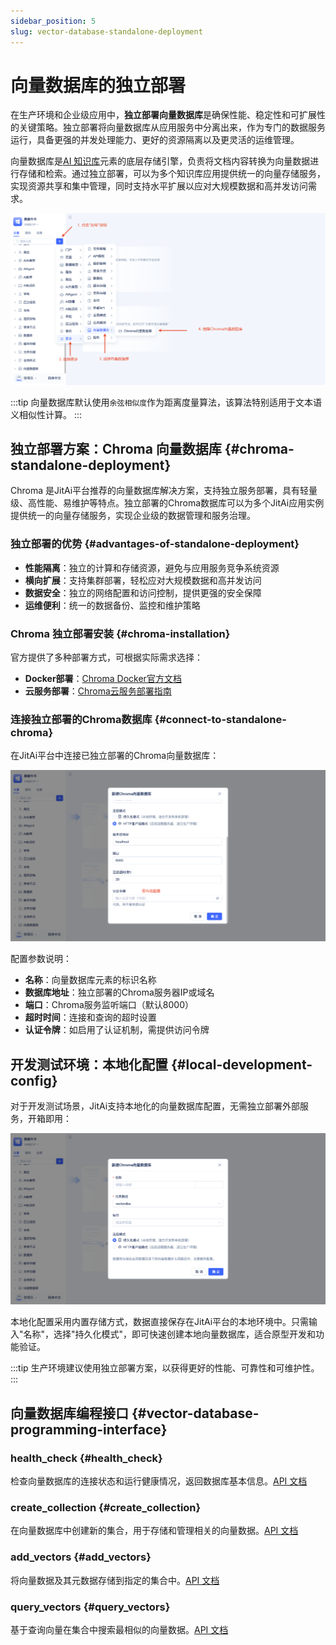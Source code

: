 ```yaml
---
sidebar_position: 5
slug: vector-database-standalone-deployment
---
```


# 向量数据库的独立部署

在生产环境和企业级应用中，**独立部署向量数据库**是确保性能、稳定性和可扩展性的关键策略。独立部署将向量数据库从应用服务中分离出来，作为专门的数据服务运行，具备更强的并发处理能力、更好的资源隔离以及更灵活的运维管理。

向量数据库是[AI 知识库](./create-knowledge-elements)元素的底层存储引擎，负责将文档内容转换为向量数据进行存储和检索。通过独立部署，可以为多个知识库应用提供统一的向量存储服务，实现资源共享和集中管理，同时支持水平扩展以应对大规模数据和高并发访问需求。

![向量数据库创建](./img/vector-database-creation.png)

:::tip
向量数据库默认使用`余弦相似度`作为距离度量算法，该算法特别适用于文本语义相似性计算。
:::

## 独立部署方案：Chroma 向量数据库 {#chroma-standalone-deployment}

Chroma 是JitAi平台推荐的向量数据库解决方案，支持独立服务部署，具有轻量级、高性能、易维护等特点。独立部署的Chroma数据库可以为多个JitAi应用实例提供统一的向量存储服务，实现企业级的数据管理和服务治理。

### 独立部署的优势 {#advantages-of-standalone-deployment}

- **性能隔离**：独立的计算和存储资源，避免与应用服务竞争系统资源
- **横向扩展**：支持集群部署，轻松应对大规模数据和高并发访问
- **数据安全**：独立的网络配置和访问控制，提供更强的安全保障
- **运维便利**：统一的数据备份、监控和维护策略

### Chroma 独立部署安装 {#chroma-installation}

官方提供了多种部署方式，可根据实际需求选择：

- **Docker部署**：[Chroma Docker官方文档](https://docs.trychroma.com/deployment/docker)
- **云服务部署**：[Chroma云服务部署指南](https://docs.trychroma.com/deployment/aws)

### 连接独立部署的Chroma数据库 {#connect-to-standalone-chroma}

在JitAi平台中连接已独立部署的Chroma向量数据库：

![远程](./img/remote.png)

配置参数说明：
- **名称**：向量数据库元素的标识名称
- **数据库地址**：独立部署的Chroma服务器IP或域名
- **端口**：Chroma服务监听端口（默认8000）
- **超时时间**：连接和查询的超时设置
- **认证令牌**：如启用了认证机制，需提供访问令牌

## 开发测试环境：本地化配置 {#local-development-config}

对于开发测试场景，JitAi支持本地化的向量数据库配置，无需独立部署外部服务，开箱即用：

![本地化](./img/localization.png)

本地化配置采用内置存储方式，数据直接保存在JitAi平台的本地环境中。只需输入"名称"，选择"持久化模式"，即可快速创建本地向量数据库，适合原型开发和功能验证。

:::tip
生产环境建议使用独立部署方案，以获得更好的性能、可靠性和可维护性。
:::

## 向量数据库编程接口 {#vector-database-programming-interface}
### health_check {#health_check}
检查向量数据库的连接状态和运行健康情况，返回数据库基本信息。[API 文档](../../reference/framework/JitAi/vector-database#health_check)

### create_collection {#create_collection}
在向量数据库中创建新的集合，用于存储和管理相关的向量数据。[API 文档](../../reference/framework/JitAi/vector-database#create_collection)

### add_vectors {#add_vectors}
将向量数据及其元数据存储到指定的集合中。[API 文档](../../reference/framework/JitAi/vector-database#add_vectors)

### query_vectors {#query_vectors}
基于查询向量在集合中搜索最相似的向量数据。[API 文档](../../reference/framework/JitAi/vector-database#query_vectors)

